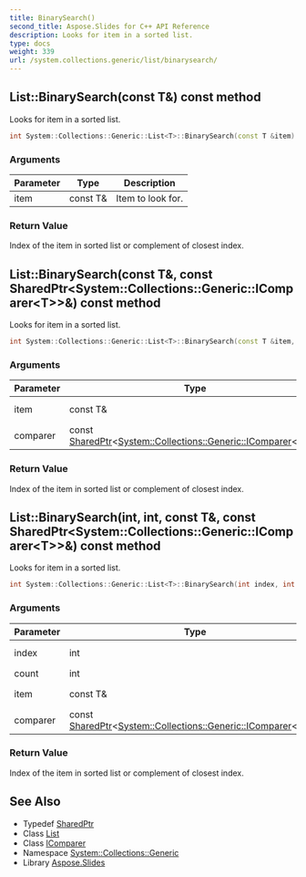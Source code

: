 ```yaml
---
title: BinarySearch()
second_title: Aspose.Slides for C++ API Reference
description: Looks for item in a sorted list.
type: docs
weight: 339
url: /system.collections.generic/list/binarysearch/
---
```

## List::BinarySearch(const T\&) const method


Looks for item in a sorted list.

```cpp
int System::Collections::Generic::List<T>::BinarySearch(const T &item) const
```


### Arguments

| Parameter | Type | Description |
| --- | --- | --- |
| item | const T\& | Item to look for. |

### Return Value

Index of the item in sorted list or complement of closest index.

## List::BinarySearch(const T\&, const SharedPtr\<System::Collections::Generic::IComparer\<T\>\>\&) const method


Looks for item in a sorted list.

```cpp
int System::Collections::Generic::List<T>::BinarySearch(const T &item, const SharedPtr<System::Collections::Generic::IComparer<T>> &comparer) const
```


### Arguments

| Parameter | Type | Description |
| --- | --- | --- |
| item | const T\& | Item to look for. |
| comparer | const [SharedPtr](../../../system/sharedptr/)\<[System::Collections::Generic::IComparer](../../icomparer/)\<T\>\>\& | [Comparer](../../comparer/) to use. |

### Return Value

Index of the item in sorted list or complement of closest index.

## List::BinarySearch(int, int, const T\&, const SharedPtr\<System::Collections::Generic::IComparer\<T\>\>\&) const method


Looks for item in a sorted list.

```cpp
int System::Collections::Generic::List<T>::BinarySearch(int index, int count, const T &item, const SharedPtr<System::Collections::Generic::IComparer<T>> &comparer) const
```


### Arguments

| Parameter | Type | Description |
| --- | --- | --- |
| index | int | Range beginning. |
| count | int | Range size. |
| item | const T\& | Item to look for. |
| comparer | const [SharedPtr](../../../system/sharedptr/)\<[System::Collections::Generic::IComparer](../../icomparer/)\<T\>\>\& | [Comparer](../../comparer/) to use. |

### Return Value

Index of the item in sorted list or complement of closest index.

## See Also

* Typedef [SharedPtr](../../../system/sharedptr/)
* Class [List](../)
* Class [IComparer](../../icomparer/)
* Namespace [System::Collections::Generic](../../)
* Library [Aspose.Slides](../../../)